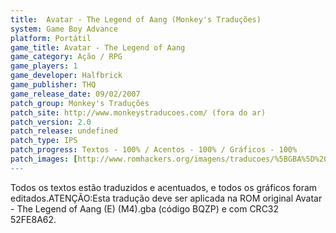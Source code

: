 ```yaml
---
title:  Avatar - The Legend of Aang (Monkey's Traduções)
system: Game Boy Advance
platform: Portátil
game_title: Avatar - The Legend of Aang
game_category: Ação / RPG
game_players: 1
game_developer: Halfbrick
game_publisher: THQ
game_release_date: 09/02/2007
patch_group: Monkey's Traduções
patch_site: http://www.monkeystraducoes.com/ (fora do ar)
patch_version: 2.0
patch_release: undefined
patch_type: IPS
patch_progress: Textos - 100% / Acentos - 100% / Gráficos - 100%
patch_images: [http://www.romhackers.org/imagens/traducoes/%5BGBA%5D%20Avatar%20-%20The%20Legend%20of%20Aang%20-%20Monkey's%20Tradu%C3%A7%C3%B5es%20-%201.png,http://www.romhackers.org/imagens/traducoes/%5BGBA%5D%20Avatar%20-%20The%20Legend%20of%20Aang%20-%20Monkey's%20Tradu%C3%A7%C3%B5es%20-%202.png,http://www.romhackers.org/imagens/traducoes/%5BGBA%5D%20Avatar%20-%20The%20Legend%20of%20Aang%20-%20Monkey's%20Tradu%C3%A7%C3%B5es%20-%203.png]
---
```

Todos os textos estão traduzidos e acentuados, e todos os gráficos foram editados.ATENÇÃO:Esta tradução deve ser aplicada na ROM original Avatar - The Legend of Aang (E) (M4).gba  (código BQZP) e com CRC32 52FE8A62.